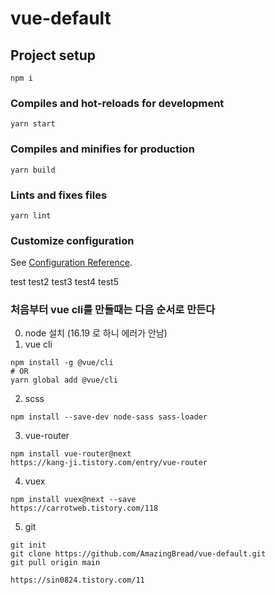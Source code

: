 # vue-default

## Project setup

```
npm i
```

### Compiles and hot-reloads for development

```
yarn start
```

### Compiles and minifies for production

```
yarn build
```

### Lints and fixes files

```
yarn lint
```

### Customize configuration

See [Configuration Reference](https://cli.vuejs.org/config/).

test
test2
test3
test4
test5

### 처음부터 vue cli를 만들때는 다음 순서로 만든다

0. node 설치 (16.19 로 하니 에러가 안남)
1. vue cli

```
npm install -g @vue/cli
# OR
yarn global add @vue/cli
```

2. scss

```
npm install --save-dev node-sass sass-loader
```

3. vue-router

```
npm install vue-router@next
https://kang-ji.tistory.com/entry/vue-router
```

4. vuex

```
npm install vuex@next --save
https://carrotweb.tistory.com/118
```

5. git

```
git init
git clone https://github.com/AmazingBread/vue-default.git
git pull origin main

https://sin0824.tistory.com/11
```
